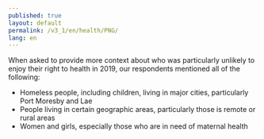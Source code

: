 ```yaml
---
published: true
layout: default
permalink: /v3_1/en/health/PNG/
lang: en
---
```

When asked to provide more context about who was particularly unlikely to enjoy their right to health in 2019, our respondents mentioned all of the following:

-	Homeless people, including children, living in major cities, particularly Port Moresby and Lae
-	People living in certain geographic areas, particularly those is remote or rural areas
-	Women and girls, especially those who are in need of maternal health